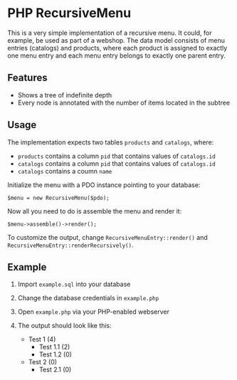 PHP RecursiveMenu
=================

This is a very simple implementation of a recursive menu. It could, for example, be
used as part of a webshop. The data model consists of menu entries (catalogs) and
products, where each product is assigned to exactly one menu entry and each menu
entry belongs to exactly one parent entry.

Features
--------

- Shows a tree of indefinite depth
- Every node is annotated with the number of items located in the subtree
      
Usage
-----

The implementation expects two tables `products` and `catalogs`, where:

- `products` contains a column `pid` that contains values of `catalogs.id`
- `catalogs` contains a column `pid` that contains values of `catalogs.id`
- `catalogs` contains a coumn `name`

Initialize the menu with a PDO instance pointing to your database:

    $menu = new RecursiveMenu($pdo);
    
Now all you need to do is assemble the menu and render it:

    $menu->assemble()->render();
    
To customize the output, change `RecursiveMenuEntry::render()` and `RecursiveMenuEntry::renderRecursively()`.

Example
-------

1. Import `example.sql` into your database
2. Change the database credentials in `example.php`
3. Open `example.php` via your PHP-enabled webserver
4. The output should look like this:

    - Test 1 (4)
      - Test 1.1 (2)
      - Test 1.2 (0)
    - Test 2 (0)
      - Test 2.1 (0)
